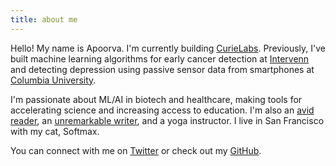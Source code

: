 ```yaml
---
title: about me
---
```


Hello! My name is Apoorva. I'm currently building [CurieLabs](https://www.curielabs.net/). Previously, I've built machine learning algorithms for early cancer detection at [Intervenn](https://intervenn.com/) and detecting depression using passive sensor data from smartphones at [Columbia University](https://www.columbiapsychiatry.org/).

I'm passionate about ML/AI in biotech and healthcare, making tools for accelerating science and increasing access to education. I'm also an [avid reader](https://www.goodreads.com/user/show/28709194-apoorva-srinivasan), an [unremarkable writer](https://apoorvasrinivasan.substack.com/), and a yoga instructor. I live in San Francisco with my cat, Softmax.  


You can connect with me on [Twitter](https://twitter.com/apoorvasriniva) or check out my [GitHub](https://github.com/apoorvasrinivasan26). 

